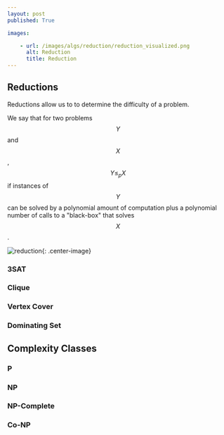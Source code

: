 ```yaml
---
layout: post
published: True

images:

    - url: /images/algs/reduction/reduction_visualized.png
      alt: Reduction 
      title: Reduction
---
```


## Reductions

Reductions allow us to to determine the difficulty of a problem.

We say that for two problems $$Y$$ and $$X$$, $$Y \leq_p X$$ if instances of $$Y$$ can be solved by a polynomial amount of computation plus a polynomial number of calls to a "black-box" that solves $$X$$.

![reduction](/images/algs/reduction/reduction_visualized.png){: .center-image}

### 3SAT
### Clique
### Vertex Cover
### Dominating Set

## Complexity Classes
### P 
### NP
### NP-Complete
### Co-NP


